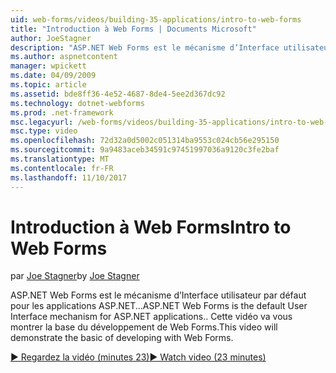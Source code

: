 ```yaml
---
uid: web-forms/videos/building-35-applications/intro-to-web-forms
title: "Introduction à Web Forms | Documents Microsoft"
author: JoeStagner
description: "ASP.NET Web Forms est le mécanisme d’Interface utilisateur par défaut pour les applications ASP.NET... Cette vidéo va vous montrer la base du développement de Web Forms."
ms.author: aspnetcontent
manager: wpickett
ms.date: 04/09/2009
ms.topic: article
ms.assetid: bde8ff36-4e52-4687-8de4-5ee2d367dc92
ms.technology: dotnet-webforms
ms.prod: .net-framework
msc.legacyurl: /web-forms/videos/building-35-applications/intro-to-web-forms
msc.type: video
ms.openlocfilehash: 72d32a0d5002c051314ba9553c024cb56e295150
ms.sourcegitcommit: 9a9483aceb34591c97451997036a9120c3fe2baf
ms.translationtype: MT
ms.contentlocale: fr-FR
ms.lasthandoff: 11/10/2017
---
```

<a name="intro-to-web-forms"></a><span data-ttu-id="a6f6f-104">Introduction à Web Forms</span><span class="sxs-lookup"><span data-stu-id="a6f6f-104">Intro to Web Forms</span></span>
====================
<span data-ttu-id="a6f6f-105">par [Joe Stagner](https://github.com/JoeStagner)</span><span class="sxs-lookup"><span data-stu-id="a6f6f-105">by [Joe Stagner](https://github.com/JoeStagner)</span></span>

<span data-ttu-id="a6f6f-106">ASP.NET Web Forms est le mécanisme d’Interface utilisateur par défaut pour les applications ASP.NET...</span><span class="sxs-lookup"><span data-stu-id="a6f6f-106">ASP.NET Web Forms is the default User Interface mechanism for ASP.NET applications..</span></span> <span data-ttu-id="a6f6f-107">Cette vidéo va vous montrer la base du développement de Web Forms.</span><span class="sxs-lookup"><span data-stu-id="a6f6f-107">This video will demonstrate the basic of developing with Web Forms.</span></span>

[<span data-ttu-id="a6f6f-108">&#9654; Regardez la vidéo (minutes 23)</span><span class="sxs-lookup"><span data-stu-id="a6f6f-108">&#9654; Watch video (23 minutes)</span></span>](https://channel9.msdn.com/Blogs/ASP-NET-Site-Videos/intro-to-web-forms)
